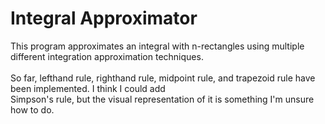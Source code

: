 <h1>Integral Approximator</h1>
<head>This program approximates an integral with n-rectangles using multiple different integration approximation techniques.<br><br>
So far, lefthand rule, righthand rule, midpoint rule, and trapezoid rule have been implemented. I think I could add<br>
Simpson's rule, but the visual representation of it is something I'm unsure how to do.</head>
